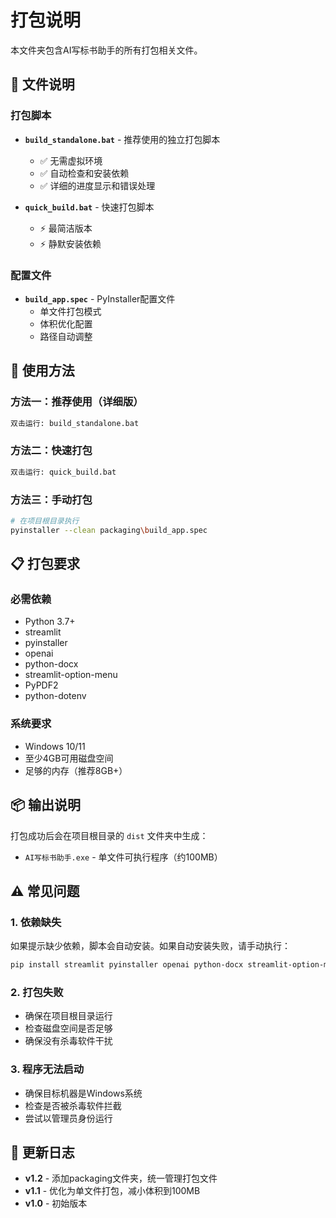 # 打包说明

本文件夹包含AI写标书助手的所有打包相关文件。

## 📁 文件说明

### 打包脚本
- **`build_standalone.bat`** - 推荐使用的独立打包脚本
  - ✅ 无需虚拟环境
  - ✅ 自动检查和安装依赖
  - ✅ 详细的进度显示和错误处理
  
- **`quick_build.bat`** - 快速打包脚本
  - ⚡ 最简洁版本
  - ⚡ 静默安装依赖
  
### 配置文件
- **`build_app.spec`** - PyInstaller配置文件
  - 单文件打包模式
  - 体积优化配置
  - 路径自动调整

## 🚀 使用方法

### 方法一：推荐使用（详细版）
```bash
双击运行: build_standalone.bat
```

### 方法二：快速打包
```bash
双击运行: quick_build.bat
```

### 方法三：手动打包
```bash
# 在项目根目录执行
pyinstaller --clean packaging\build_app.spec
```

## 📋 打包要求

### 必需依赖
- Python 3.7+
- streamlit
- pyinstaller
- openai
- python-docx
- streamlit-option-menu
- PyPDF2
- python-dotenv

### 系统要求
- Windows 10/11
- 至少4GB可用磁盘空间
- 足够的内存（推荐8GB+）

## 📦 输出说明

打包成功后会在项目根目录的 `dist` 文件夹中生成：
- `AI写标书助手.exe` - 单文件可执行程序（约100MB）

## ⚠️ 常见问题

### 1. 依赖缺失
如果提示缺少依赖，脚本会自动安装。如果自动安装失败，请手动执行：
```bash
pip install streamlit pyinstaller openai python-docx streamlit-option-menu PyPDF2 python-dotenv
```

### 2. 打包失败
- 确保在项目根目录运行
- 检查磁盘空间是否足够
- 确保没有杀毒软件干扰

### 3. 程序无法启动
- 确保目标机器是Windows系统
- 检查是否被杀毒软件拦截
- 尝试以管理员身份运行

## 📝 更新日志

- **v1.2** - 添加packaging文件夹，统一管理打包文件
- **v1.1** - 优化为单文件打包，减小体积到100MB
- **v1.0** - 初始版本